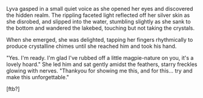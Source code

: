 Lyva gasped in a small quiet voice as she opened her eyes and discovered the hidden realm. The rippling faceted light reflected off her silver skin as she disrobed, and slipped into the water, stumbling slightly as she sank to the bottom and wandered the lakebed, touching but not taking the crystals.        

When she emerged, she was delighted, tapping her fingers rhythmically to produce crystalline chimes until she reached him and took his hand.       

"Yes. I'm ready. I'm glad I've rubbed off a little magpie-nature on you, it's a lovely hoard." She led him and sat gently amidst the feathers, starry freckles glowing with nerves. "Thankyou for showing me this, and for this... try and make this unforgettable."     

[ftb?]